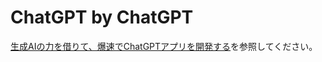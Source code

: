 # ChatGPT by ChatGPT

[生成AIの力を借りて、爆速でChatGPTアプリを開発する](https://qiita.com/shyamagu/items/3f5eb4dd6ac446acd192)を参照してください。